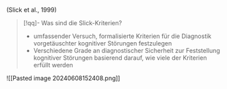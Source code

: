 
(Slick et al., 1999)

> [!qq]- Was sind die Slick-Kriterien?
> - umfassender Versuch, formalisierte Kriterien für die Diagnostik vorgetäuschter kognitiver Störungen festzulegen
> - Verschiedene Grade an diagnostischer Sicherheit zur Feststellung kognitiver Störungen basierend darauf, wie viele der Kriterien erfüllt werden

![[Pasted image 20240608152408.png]]